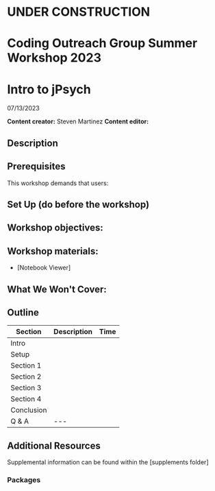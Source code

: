 # UNDER CONSTRUCTION
# Coding Outreach Group Summer Workshop 2023
# Intro to jPsych
07/13/2023

__**Content creator:**__ Steven Martinez
__**Content editor:**__ 

## Description
  

## Prerequisites
This workshop demands that users:


## Set Up (do before the workshop)

    
## Workshop objectives:


## Workshop materials:
- [Notebook Viewer]

## What We Won't Cover:

## Outline
| Section | Description | Time |
| --- | --- | --- |
| Intro | | |
| Setup |  |  |
| Section 1 |  |  |
| Section 2 |  |  |
| Section 3 |  |  |
| Section 4 |  |  |
| Conclusion |  |  |
| Q & A | --- |  |

## Additional Resources
Supplemental information can be found within the [supplements folder]

### Packages

